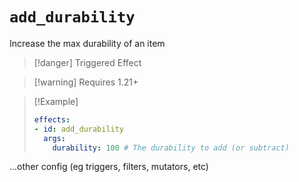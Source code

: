 # `add_durability`

Increase the max durability of an item

> [!danger] Triggered Effect

> [!warning] Requires 1.21+

> [!Example]
> ```yaml
> effects:
>- id: add_durability
>   args:
>     durability: 100 # The durability to add (or subtract)
  ...other config (eg triggers, filters, mutators, etc)